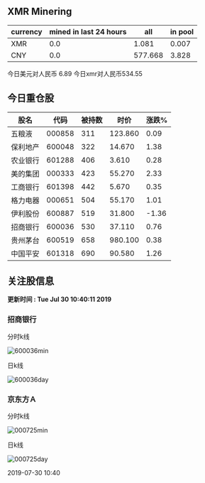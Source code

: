 ## XMR Minering

|currency|mined in last 24 hours|all|in pool|
|---|---|---|---|
|XMR|0.0|1.081|0.007|
|CNY|0.0|577.668|3.828|

今日美元对人民币 6.89	今日xmr对人民币534.55


## 今日重仓股 

|股名|代码|被持数|时价|涨跌%|
|---|---|---|---|---|
|五粮液|000858|311|123.860|0.09|
|保利地产|600048|322|14.670|1.38|
|农业银行|601288|406|3.610|0.28|
|美的集团|000333|423|55.270|2.33|
|工商银行|601398|442|5.670|0.35|
|格力电器|000651|504|55.170|1.01|
|伊利股份|600887|519|31.800|-1.36|
|招商银行|600036|530|37.110|0.76|
|贵州茅台|600519|658|980.100|0.38|
|中国平安|601318|690|90.580|1.26|

## 关注股信息
**更新时间 : Tue Jul 30 10:40:11 2019**
### 招商银行 
分时k线

![600036min](http://image.sinajs.cn/newchart/min/n/sh600036.gif)

日k线

![600036day](http://image.sinajs.cn/newchart/daily/n/sh600036.gif)

### 京东方Ａ 
分时k线

![000725min](http://image.sinajs.cn/newchart/min/n/sz000725.gif)

日k线

![000725day](http://image.sinajs.cn/newchart/daily/n/sz000725.gif)

2019-07-30 10:40